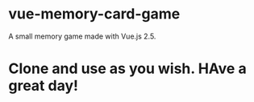 # vue-memory-card-game
A small memory game made with Vue.js 2.5. 


# Clone and use as you wish. HAve a great day!
